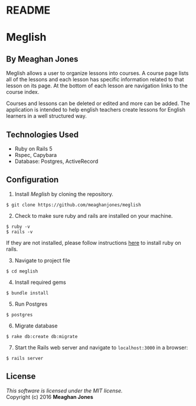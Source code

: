 # README

#  Meglish
## By Meaghan Jones

Meglish allows a user to organize lessons into courses. A course page lists all of the lessons and each lesson has specific information related to that lesson on its page. At the bottom of each lesson are navigation links to the course index.

Courses and lessons can be deleted or edited and more can be added. The application is intended to help english teachers create lessons for English learners in a well structured way.

## Technologies Used

* Ruby on Rails 5 <br>
* Rspec, Capybara<br>
* Database: Postgres, ActiveRecord

Configuration
------------

1. Install *Meglish* by cloning the repository.  
```
$ git clone https://github.com/meaghanjones/meglish
```

2. Check to make sure ruby and rails are installed on your machine.  
```
$ ruby -v
$ rails -v
```
If they are not installed, please follow instructions [here](http://guides.rubyonrails.org/getting_started.html#installing-rails) to install ruby on rails.

3. Navigate to project file
```
$ cd meglish
```

4. Install required gems
```
$ bundle install
```

5. Run Postgres
```
$ postgres
```

6. Migrate database
```
$ rake db:create db:migrate 
```

7. Start the Rails web server and navigate to `localhost:3000` in a browser:
```
$ rails server
```


License
-------
_This software is licensed under the MIT license._<br>
Copyright (c) 2016 **Meaghan Jones**
